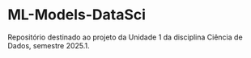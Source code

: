 # ML-Models-DataSci
Repositório destinado ao projeto da Unidade 1 da disciplina Ciência de Dados, semestre 2025.1.
